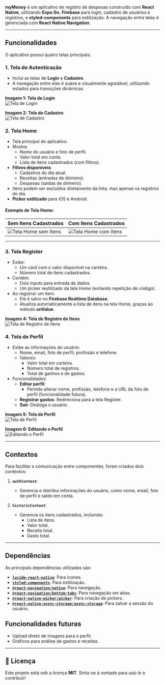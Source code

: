 **myMoney** é um aplicativo de registro de despesas construído com **React Native**, utilizando **Expo Go**, **Firebase** para login, cadastro de usuários e registros, e **styled-components** para estilização. A navegação entre telas é gerenciada com **React Native Navigation**.

---

## **Funcionalidades**  

O aplicativo possui quatro telas principais:  

### **1. Tela de Autenticação**  
- Inclui as telas de **Login** e **Cadastro**.  
- A navegação entre elas é suave e visualmente agradável, utilizando estados para transições dinâmicas.  

**Imagem 1: Tela de Login**  
![Tela de Login](./assets/images/login.png)  

**Imagem 2: Tela de Cadastro**  
![Tela de Cadastro](./assets/images/signup.png)  

### **2. Tela Home**  
- Tela principal do aplicativo.  
- Mostra:  
  - Nome do usuário e foto de perfil.  
  - Valor total em conta.  
  - Lista de itens cadastrados (com filtros).  
- **Filtros disponíveis**:  
  - Cadastros do dia atual.  
  - Receitas (entradas de dinheiro).  
  - Despesas (saídas de dinheiro).  
- Itens podem ser excluídos diretamente da lista, mas apenas os registros do dia.  
- **Picker estilizado** para iOS e Android.  

#### **Exemplo de Tela Home:**  

| Sem Itens Cadastrados                       | Com Itens Cadastrados                   |
|--------------------------------------------|-----------------------------------------|
|![Tela Home sem Itens](./assets/images/homeScreen2.png) | ![Tela Home com Itens](./assets/images/homeScreen.png) | 

--- 

### **3. Tela Register**  
- Exibe:  
  - Um card com o valor disponível na carteira.  
  - Número total de itens cadastrados.  
- Contém:  
  - Dois inputs para entrada de dados.  
  - Um picker reutilizado da tela Home (evitando repetição de código).  
- Ao registrar um item:  
  - Ele é salvo no **Firebase Realtime Database**.  
  - Atualiza automaticamente a lista de itens na tela Home, graças ao método **onValue**.  

**Imagem 4: Tela de Registro de Itens**  
![Tela de Registro de Itens](./assets/images/registerScreen.png)  

### **4. Tela de Perfil**  
- Exibe as informações do usuário:  
  - Nome, email, foto de perfil, profissão e telefone.  
  - Valores:  
    - Valor total em carteira.  
    - Número total de registros.  
    - Total de ganhos e de gastos.  
- Funcionalidades:  
  - **Editar perfil**:  
    - Permite alterar nome, profissão, telefone e a URL da foto de perfil (funcionalidade futura).  
  - **Registrar gastos**: Redireciona para a tela Register.  
  - **Sair**: Desloga o usuário.  

**Imagem 5: Tela de Perfil**  
![Tela de Perfil](./assets/images/profileScreen.png)  

**Imagem 6: Editando o Perfil**  
![Editando o Perfil](./assets/images/profileModal.png)  

---

## **Contextos**  

Para facilitar a comunicação entre componentes, foram criados dois contextos:  

1. **`authContext`**:  
   - Gerencia e distribui informações do usuário, como nome, email, foto de perfil e saldo em conta.  

2. **`historicContext`**:  
   - Gerencia os itens cadastrados, incluindo:  
     - Lista de itens.  
     - Valor total.  
     - Receita total.  
     - Gasto total.  

---

## **Dependências**  

As principais dependências utilizadas são:  

- **[`lucide-react-native`](https://github.com/lucide-icons/lucide-react-native)**: Para ícones.  
- **[`styled-components`](https://styled-components.com/)**: Para estilização.  
- **[`@react-navigation/native`](https://reactnavigation.org/)**: Para navegação.  
- **[`@react-navigation/bottom-tabs`](https://reactnavigation.org/docs/bottom-tab-navigator/)**: Para navegação em abas.  
- **[`@react-native-picker/picker`](https://github.com/react-native-picker/picker)**: Para criação de pickers.  
- **[`@react-native-async-storage/async-storage`](https://github.com/react-native-async-storage/async-storage)**: Para salvar a sessão do usuário.  



## **Funcionalidades futuras**  
- Upload direto de imagens para o perfil.  
- Gráficos para análise de gastos e receitas.  

---

## **📄 Licença**  
Este projeto está sob a licença **MIT**. Sinta-se à vontade para usá-lo e contribuir!  



